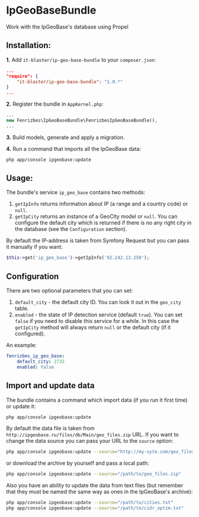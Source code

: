 # IpGeoBaseBundle

Work with the IpGeoBase's database using Propel

## Installation:

**1.** Add `it-blaster/ip-geo-base-bundle` to your `composer.json`:

```json
...
"require": {
    "it-blaster/ip-geo-base-bundle": "1.0.*"
}
...
```

**2.** Register the bundle in `AppKernel.php`:

```php
...
new Fenrizbes\IpGeoBaseBundle\FenrizbesIpGeoBaseBundle(),
...
```

**3.** Build models, generate and apply a migration.

**4.** Run a command that imports all the IpGeoBase data:

```bash
php app/console ipgeobase:update
```

## Usage:

The bundle's service `ip_geo_base` contains two methods:
1. `getIpInfo` returns information about IP (a range and a country code) or `null`.
2. `getIpCity` returns an instance of a GeoCity model or `null`. You can configure the default city which is returned
if there is no any right city in the database (see the `Configuration` section).

By default the IP-address is taken from Symfony Request but you can pass it manually if you want:

```php
$this->get('ip_geo_base')->getIpInfo('92.242.13.250');
```

## Configuration

There are two optional parameters that you can set:
1. `default_city` - the default city ID. You can look it out in the `geo_city` table.
2. `enabled` - the state of IP detection service (default `true`). You can set `false` if you need to disable
this service for a while. In this case the `getIpCity` method will always return `null` or the default city
(if it configured).

An example:

```yml
fenrizbes_ip_geo_base:
    default_city: 2732
    enabled: false
```

## Import and update data

The bundle contains a command which import data (if you run it first time) or update it:

```bash
php app/console ipgeobase:update
```

By default the data file is taken from `http://ipgeobase.ru/files/db/Main/geo_files.zip` URL. If you want to change
the data source you can pass your URL to the `source` option:

```bash
php app/console ipgeobase:update --source="http://my-syte.com/geo_files.zip"
```

or download the archive by yourself and pass a local path:

```bash
php app/console ipgeobase:update --source="/path/to/geo_files.zip"
```

Also you have an ability to update the data from text files (but remember that they must be named the same way as ones
in the IpGeoBase's archive):

```bash
php app/console ipgeobase:update --source="/path/to/cities.txt"
php app/console ipgeobase:update --source="/path/to/cidr_optim.txt"
```